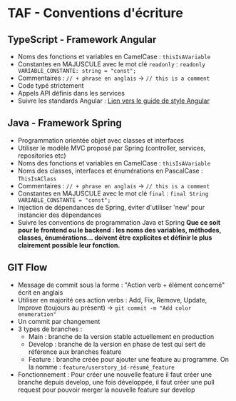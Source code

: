 # TAF - Conventions d'écriture

## TypeScript - Framework Angular
- Noms des fonctions et variables en CamelCase : `thisIsAVariable`
- Constantes en MAJUSCULE avec le mot clé `readonly` : `readonly VARIABLE_CONSTANTE: string = "const";`
- Commentaires : `// + phrase en anglais` → `// this is a comment`
- Code typé strictement
- Appels API définis dans les services
- Suivre les standards Angular : [Lien vers le guide de style Angular](https://angular.io/guide/styleguide)

## Java - Framework Spring 
- Programmation orientée objet avec classes et interfaces
- Utiliser le modèle MVC proposé par Spring (controller, services, repositories etc)
- Noms des fonctions et variables en CamelCase : `thisIsAVariable`
- Noms des classes, interfaces et énumérations en PascalCase : `ThisIsAClass`
- Commentaires : `// + phrase en anglais` → `// this is a comment`
- Constantes en MAJUSCULE avec le mot clé `final` : `final String VARIABLE_CONSTANTE = "const";`
- Injection de dépendances de Spring, éviter d'utiliser 'new' pour instancier des dépendances
- Suivre les conventions de programmation Java et Spring
**Que ce soit pour le frontend ou le backend : les noms des variables, méthodes, classes, énumérations... doivent être explicites et définir le plus clairement possible leur fonction.**

## GIT Flow
- Message de commit sous la forme : "Action verb + élément concerné" écrit en anglais
- Utiliser en majorité ces action verbs : Add, Fix, Remove, Update, Improve (toujours au présent)
  -> `git commit -m "Add color enumeration"`
- Un commit par changement
- 3 types de branches :
  - Main : branche de la version stable actuellement en production
  - Develop : branche de la version en phase de test qui sert de référence aux branches feature
  - Feature : branche créée pour ajouter une feature au programme. On la nomme : `feature/userstory_id-résumé_feature`
- Fonctionnement : Pour créer une nouvelle feature il faut créer une branche depuis develop, une fois développée, il faut créer une pull request pour pouvoir merger la nouvelle feature sur develop

